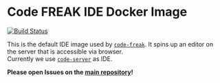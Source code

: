 Code FREAK IDE Docker Image
==
[![Build Status](https://travis-ci.com/code-freak/ide.svg?branch=master)](https://travis-ci.com/code-freak/ide)

This is the default IDE image used by [`code-freak`](https://github.com/code-freak/code-freak). It spins up
an editor on the server that is accessible via browser.  
Currently we use [`code-server`](https://github.com/cdr/code-server) as IDE.

**Please open Issues on the [main repository](https://github.com/code-freak/code-freak)!**
